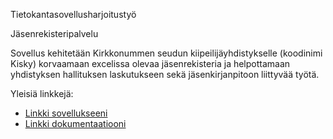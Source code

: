Tietokantasovellusharjoitustyö

Jäsenrekisteripalvelu

Sovellus kehitetään Kirkkonummen seudun kiipeilijäyhdistykselle (koodinimi Kisky) korvaamaan excelissa olevaa jäsenrekisteria ja helpottamaan yhdistyksen hallituksen laskutukseen sekä jäsenkirjanpitoon liittyvää työtä.

Yleisiä linkkejä:

* [Linkki sovellukseeni](https://www.cs.helsinki.fi)
* [Linkki dokumentaatiooni](https://docs.google.com/document/d/1jf1lrgJPD2W91Zcf93h8SzKI2unxPkn0C3lFbOkwTTA/edit?usp=sharing)


